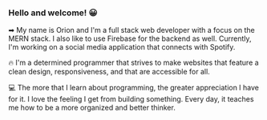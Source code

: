 ### Hello and welcome! 😀

➡ My name is Orion and I'm a full stack web developer with a focus on the MERN stack. I also like to use Firebase for the backend as well. Currently, I'm working on a social media application that connects with Spotify. <br/>

🔥 I'm a determined programmer that strives to make websites that feature a clean design, responsiveness, and that are accessible for all.   <br/>

💻 The more that I learn about programming, the greater appreciation I have for it. I love the feeling I get from building something. Every day, it teaches me how to be a more organized and better thinker. 


<!--
**EnterOrion/EnterOrion** is a ✨ _special_ ✨ repository because its `README.md` (this file) appears on your GitHub profile.

Here are some ideas to get you started:

- 🔭 I’m currently working on ...
- 🌱 I’m currently learning ...
- 👯 I’m looking to collaborate on ...
- 🤔 I’m looking for help with ...
- 💬 Ask me about ...
- 📫 How to reach me: ...
- 😄 Pronouns: ...
- ⚡ Fun fact: ...
-->
